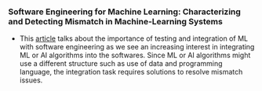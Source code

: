 ### Software Engineering for Machine Learning: Characterizing and Detecting Mismatch in Machine-Learning Systems

- This [article](https://insights.sei.cmu.edu/blog/software-engineering-for-machine-learning-characterizing-and-detecting-mismatch-in-machine-learning-systems/) talks about the importance of testing and integration of ML with software engineering as we see an increasing interest in integrating ML or AI algorithms into the softwares. Since ML or AI algorithms might use a different structure such as use of data and programming language, the integration task requires solutions to resolve mismatch issues.
